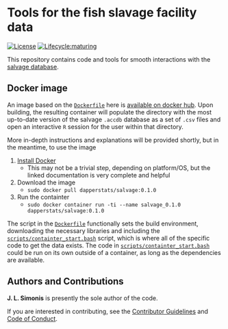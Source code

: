 # Tools for the fish slavage facility data

[![License](https://img.shields.io/badge/license-MIT-blue.svg)](https://raw.githubusercontent.com/dapperstats/salvage/master/LICENSE)
[![Lifecycle:maturing](https://img.shields.io/badge/lifecycle-experimental-orange.svg)](https://www.tidyverse.org/lifecycle/#experimental)

This repository contains code and tools for smooth interactions with the [salvage database](ftp://ftp.dfg.ca.gov/salvage/).

## Docker image

An image based on the [`Dockerfile`](https://github.com/dapperstats/salvage/blob/master/Dockerfile) here is [available on docker hub](https://hub.docker.com/u/dapperstats/salvage). 
Upon building, the resulting container will populate the directory with the most up-to-date version of the salvage `.accdb` database as a set of `.csv` files and open an interactive `R` session for the user within that directory.

More in-depth instructions and explanations will be provided shortly, but in the meantime, to use the image
1. [Install Docker](https://docs.docker.com/install/)
   * This may not be a trivial step, depending on platform/OS, but the linked documentation is very complete and helpful
2. Download the image
   * `sudo docker pull dapperstats/salvage:0.1.0`
3. Run the containter
   * `sudo docker container run -ti --name salvage_0.1.0 dapperstats/salvage:0.1.0`

The script in the [`Dockerfile`](https://github.com/dapperstats/salvage/blob/master/Dockerfile) functionally sets the build environment, downloading the necessary libraries and including the [`scripts/containter_start.bash`](https://github.com/dapperstats/salvage/blob/master/scripts/containter_start.bash) script, which is where all of the specific code to get the data exists.
The code in [`scripts/containter_start.bash`](https://github.com/dapperstats/salvage/blob/master/scripts/containter_start.bash) could be run on its own outside of a container, as long as the dependencies are available.

## Authors and Contributions

**J. L. Simonis** is presently the sole author of the code. 

If you are interested in contributing, see the [Contributor Guidelines](https://github.com/dapperstats/salvage/blob/master/CONTRIBUTING.md) and [Code of Conduct](https://github.com/dapperstats/salvage/blob/master/CODE_OF_CONDUCT.md).
